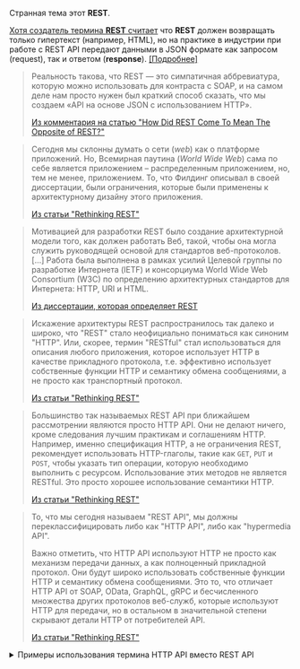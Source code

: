 Странная тема этот **REST**.

[Хотя создатель термина **REST** считает](https://roy.gbiv.com/untangled/2008/rest-apis-must-be-hypertext-driven) что **REST** должен возвращать только гипертекст (например, HTML), но на практике в индустрии при работе с REST API передают данными в JSON формате как запросом (request), так и ответом (**response**). [[Подробнее]](https://htmx.org/essays/how-did-rest-come-to-mean-the-opposite-of-rest/)

> Реальность такова, что REST — это симпатичная аббревиатура, которую можно использовать для контраста с SOAP, и на самом деле нам просто нужен был краткий способ сказать, что мы создаем «API на основе JSON с использованием HTTP».
>
> [Из комментария на статью "How Did REST Come To Mean The Opposite of REST?"](https://www.reddit.com/r/programming/comments/1403190/comment/jmu6wui/?utm_source=share&utm_medium=web3x&utm_name=web3xcss&utm_term=1&utm_content=share_button)


> Сегодня мы склонны думать о сети (*web*) как о платформе приложений. Но, Всемирная паутина (*World Wide Web*) сама по себе является приложением – распределенным приложением, но, тем не менее, приложением. То, что Филдинг описывал в своей диссертации, были ограничения, которые были применены к архитектурному дизайну этого приложения.
>
> [Из статьи "Rethinking REST"](https://kieranpotts.com/rethinking-rest#_rest_is_for_distributed_information_systems)

> Мотивацией для разработки REST было создание архитектурной модели того, как должен работать Веб, такой, чтобы она могла служить руководящей основой для стандартов веб-протоколов. […] Работа была выполнена в рамках усилий Целевой группы по разработке Интернета (IETF) и консорциума World Wide Web Consortium (W3C) по определению архитектурных стандартов для Интернета: HTTP, URI и HTML.
>
> [Из диссертации, которая определяет REST](https://ics.uci.edu/~fielding/pubs/dissertation/evaluation.htm#sec_6_1)


> Искажение архитектуры REST распространилось так далеко и широко, что "REST" стало неофициально пониматься как синоним "HTTP". Или, скорее, термин "RESTful" стал использоваться для описания любого приложения, которое использует HTTP в качестве прикладного протокола, т.е. эффективно использует собственные функции HTTP и семантику обмена сообщениями, а не просто как транспортный протокол.
>
> [Из статьи "Rethinking REST"](https://kieranpotts.com/rethinking-rest#:~:text=Misrepresentation%20of%20the%20REST,transport%20protocol)


> Большинство так называемых REST API при ближайшем рассмотрении являются просто HTTP API. Они не делают ничего, кроме следования лучшим практикам и соглашениям HTTP. Например, именно спецификация HTTP, а не ограничения REST, рекомендует использовать HTTP-глаголы, такие как `GET`, `PUT` и `POST`, чтобы указать тип операции, которую необходимо выполнить с ресурсом. Использование этих методов не является RESTful. Это просто хорошее использование семантики HTTP.
>
> [Из статьи "Rethinking REST"](https://kieranpotts.com/rethinking-rest#:~:text=Most%20so,semantics)

> То, что мы сегодня называем "REST API", мы должны переклассифицировать либо как "HTTP API", либо как "hypermedia API".
>
> Важно отметить, что HTTP API используют HTTP не просто как механизм передачи данных, а как полноценный прикладной протокол. Они будут широко использовать собственные функции HTTP и семантику обмена сообщениями. Это то, что отличает HTTP API от SOAP, OData, GraphQL, gRPC и бесчисленного множества других протоколов веб-служб, которые используют HTTP для передачи, но в остальном в значительной степени скрывают детали HTTP от потребителей API.
>
> [Из статьи "Rethinking REST"](https://kieranpotts.com/rethinking-rest#_http_apis_and_hypermedia_apis)


<details>
<summary>Примеры использования термина HTTP API вместо REST API</summary>

> Опыт интеграции систем с помощью API, понимание способов интеграции приложений: RPC, HTTP API (REST), SOAP;
>
> [Вакансия на hh.ru](https://hh.ru/vacancy/94777029)

> Опыт в разработке и поддержке HTTP API, включая подготовку и создание Swagger документации
>
> [Вакансия на hh.ru](https://hh.ru/vacancy/94846739)

</details>
